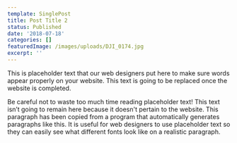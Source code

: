 ```yaml
---
template: SinglePost
title: Post Title 2
status: Published
date: '2018-07-18'
categories: []
featuredImage: /images/uploads/DJI_0174.jpg
excerpt: ''
---
```


This is placeholder text that our web designers put here to make sure words appear properly on your website. This text is going to be replaced once the website is completed.

Be careful not to waste too much time reading placeholder text! This text isn’t going to remain here because it doesn't pertain to the website. This paragraph has been copied from a program that automatically generates paragraphs like this. It is useful for web designers to use placeholder text so they can easily see what different fonts look like on a realistic paragraph.
